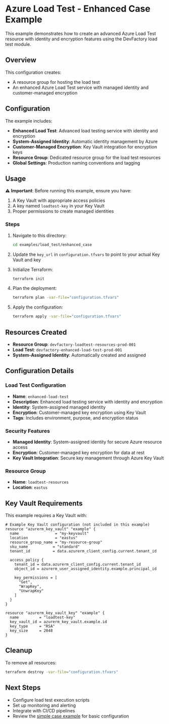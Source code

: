 # Azure Load Test - Enhanced Case Example

This example demonstrates how to create an advanced Azure Load Test resource with identity and encryption features using the DevFactory load test module.

## Overview

This configuration creates:
- A resource group for hosting the load test  
- An enhanced Azure Load Test service with managed identity and customer-managed encryption

## Configuration

The example includes:
- **Enhanced Load Test**: Advanced load testing service with identity and encryption
- **System-Assigned Identity**: Automatic identity management by Azure
- **Customer-Managed Encryption**: Key Vault integration for encryption keys
- **Resource Group**: Dedicated resource group for the load test resources
- **Global Settings**: Production naming conventions and tagging

## Usage

⚠️ **Important**: Before running this example, ensure you have:
1. A Key Vault with appropriate access policies
2. A key named `loadtest-key` in your Key Vault
3. Proper permissions to create managed identities

### Steps

1. Navigate to this directory:
   ```bash
   cd examples/load_test/enhanced_case
   ```

2. Update the `key_url` in `configuration.tfvars` to point to your actual Key Vault and key

3. Initialize Terraform:
   ```bash
   terraform init
   ```

4. Plan the deployment:
   ```bash
   terraform plan -var-file="configuration.tfvars"
   ```

5. Apply the configuration:
   ```bash
   terraform apply -var-file="configuration.tfvars"
   ```

## Resources Created

- **Resource Group**: `devfactory-loadtest-resources-prod-001`
- **Load Test**: `devfactory-enhanced-load-test-prod-001`
- **System-Assigned Identity**: Automatically created and assigned

## Configuration Details

### Load Test Configuration
- **Name**: `enhanced-load-test`
- **Description**: Enhanced load testing service with identity and encryption
- **Identity**: System-assigned managed identity
- **Encryption**: Customer-managed key encryption using Key Vault
- **Tags**: Includes environment, purpose, and encryption status

### Security Features
- **Managed Identity**: System-assigned identity for secure Azure resource access
- **Encryption**: Customer-managed key encryption for data at rest
- **Key Vault Integration**: Secure key management through Azure Key Vault

### Resource Group
- **Name**: `loadtest-resources`
- **Location**: `eastus`

## Key Vault Requirements

This example requires a Key Vault with:
```hcl
# Example Key Vault configuration (not included in this example)
resource "azurerm_key_vault" "example" {
  name                = "my-keyvault"
  location            = "eastus"
  resource_group_name = "my-resource-group"
  sku_name           = "standard"
  tenant_id          = data.azurerm_client_config.current.tenant_id

  access_policy {
    tenant_id = data.azurerm_client_config.current.tenant_id
    object_id = azurerm_user_assigned_identity.example.principal_id

    key_permissions = [
      "Get",
      "WrapKey",
      "UnwrapKey"
    ]
  }
}

resource "azurerm_key_vault_key" "example" {
  name         = "loadtest-key"
  key_vault_id = azurerm_key_vault.example.id
  key_type     = "RSA"
  key_size     = 2048
}
```

## Cleanup

To remove all resources:
```bash
terraform destroy -var-file="configuration.tfvars"
```

## Next Steps

- Configure load test execution scripts
- Set up monitoring and alerting
- Integrate with CI/CD pipelines
- Review the [simple case example](../simple_case/) for basic configuration
